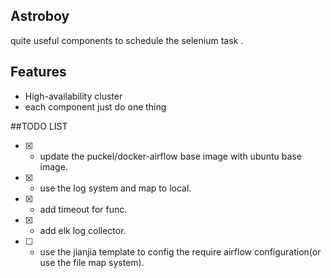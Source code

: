 ## Astroboy
quite useful components to schedule the selenium task .


## Features
* High-availability cluster
* each component just do one thing 

##TODO LIST
* [x] - update the  puckel/docker-airflow base image with ubuntu base image.
* [x] - use the log system and map to local. 
* [x] - add timeout for func.
* [x] - add elk log collector.
* [ ] - use the jianjia template to config the require airflow configuration(or use the file map system).
